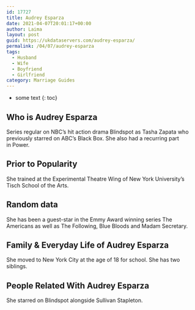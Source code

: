 ```yaml
---
id: 17727
title: Audrey Esparza
date: 2021-04-07T20:01:17+00:00
author: Laima
layout: post
guid: https://ukdataservers.com/audrey-esparza/
permalink: /04/07/audrey-esparza
tags:
  - Husband
  - Wife
  - Boyfriend
  - Girlfriend
category: Marriage Guides
---
```


* some text
{: toc}


## Who is Audrey Esparza
                  
                  
                  
Series regular on NBC&#8217;s hit action drama Blindspot as Tasha Zapata who previously starred on ABC&#8217;s Black Box. She also had a recurring part in Power.
                  
              
            
              
            
                
                
                
## Prior to Popularity
                  
                  
                  
She trained at the Experimental Theatre Wing of New York University&#8217;s Tisch School of the Arts.
                  
              
            
              
            
                
                
                
## Random data
                  
                  
                  
She has been a guest-star in the Emmy Award winning series The Americans as well as The Following, Blue Bloods and Madam Secretary.
                  
              
            
              
            
                
                
                
## Family & Everyday Life of Audrey Esparza
                  
                  
                  
She moved to New York City at the age of 18 for school. She has two siblings.
                  
              
            
              
            
                
                
                
## People Related With Audrey Esparza
                  
                  
                  
She starred on Blindspot alongside Sullivan Stapleton.
                  
              
            
              
            
                
              
            
              
              
            
            
              
            
          
          
          